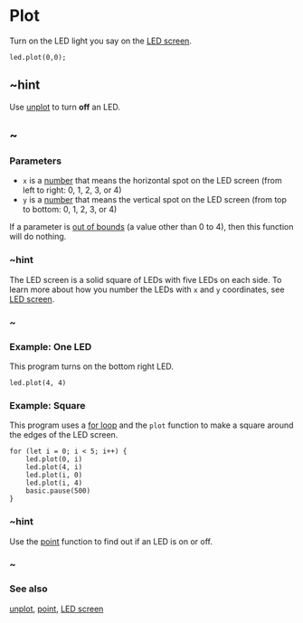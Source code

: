 # Plot

Turn on the LED light you say on the [LED screen](/device/screen).

```sig
led.plot(0,0);
```

## ~hint

Use [unplot](/reference/led/unplot) to turn **off** an LED.

## ~

### Parameters

* `x` is a [number](/reference/types/number) that means the horizontal spot on the LED screen (from left to right: 0, 1, 2, 3, or 4)
* `y` is a [number](/reference/types/number) that means the vertical spot on the LED screen (from top to bottom: 0, 1, 2, 3, or 4)

If a parameter is [out of bounds](/reference/out-of-bounds) (a value other than 0 to 4), then this function will do nothing.

### ~hint

The LED screen is a solid square of LEDs with five LEDs on each side. To learn more about how you number the LEDs with `x` and `y` coordinates, see [LED screen](/device/screen).

### ~

### Example: One LED

This program turns on the bottom right LED.

```blocks
led.plot(4, 4)
```

### Example: Square

This program uses a [for loop](/blocks/loops/for) and the `plot` function to make a square around the edges of the LED screen.

```blocks
for (let i = 0; i < 5; i++) {
    led.plot(0, i)
    led.plot(4, i)
    led.plot(i, 0)
    led.plot(i, 4)
    basic.pause(500)
}
```

### ~hint

Use the [point](/reference/led/point) function to find out if an LED is on or off.

### ~

### See also

[unplot](/reference/led/unplot), [point](/reference/led/point), [LED screen](/device/screen)